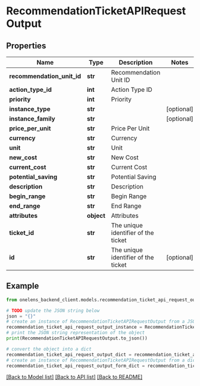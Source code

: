 # RecommendationTicketAPIRequestOutput


## Properties

Name | Type | Description | Notes
------------ | ------------- | ------------- | -------------
**recommendation_unit_id** | **str** | Recommendation Unit ID | 
**action_type_id** | **int** | Action Type ID | 
**priority** | **int** | Priority | 
**instance_type** | **str** |  | [optional] 
**instance_family** | **str** |  | [optional] 
**price_per_unit** | **str** | Price Per Unit | 
**currency** | **str** | Currency | 
**unit** | **str** | Unit | 
**new_cost** | **str** | New Cost | 
**current_cost** | **str** | Current Cost | 
**potential_saving** | **str** | Potential Saving | 
**description** | **str** | Description | 
**begin_range** | **str** | Begin Range | 
**end_range** | **str** | End Range | 
**attributes** | **object** | Attributes | 
**ticket_id** | **str** | The unique identifier of the ticket | 
**id** | **str** | The unique identifier of the ticket | [optional] 

## Example

```python
from onelens_backend_client.models.recommendation_ticket_api_request_output import RecommendationTicketAPIRequestOutput

# TODO update the JSON string below
json = "{}"
# create an instance of RecommendationTicketAPIRequestOutput from a JSON string
recommendation_ticket_api_request_output_instance = RecommendationTicketAPIRequestOutput.from_json(json)
# print the JSON string representation of the object
print(RecommendationTicketAPIRequestOutput.to_json())

# convert the object into a dict
recommendation_ticket_api_request_output_dict = recommendation_ticket_api_request_output_instance.to_dict()
# create an instance of RecommendationTicketAPIRequestOutput from a dict
recommendation_ticket_api_request_output_form_dict = recommendation_ticket_api_request_output.from_dict(recommendation_ticket_api_request_output_dict)
```
[[Back to Model list]](../README.md#documentation-for-models) [[Back to API list]](../README.md#documentation-for-api-endpoints) [[Back to README]](../README.md)


